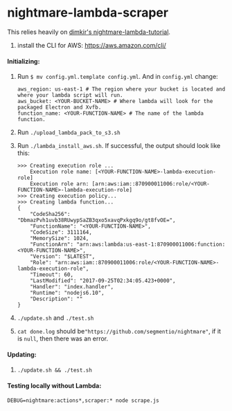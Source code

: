 # nightmare-lambda-scraper

This relies heavily on [dimkir's nightmare-lambda-tutorial](https://github.com/dimkir/nightmare-lambda-tutorial).

1. install the CLI for AWS: https://aws.amazon.com/cli/





#### Initializing:

1. Run `$ mv config.yml.template config.yml`. And in `config.yml` change:

   ```shell
   aws_region: us-east-1 # The region where your bucket is located and where your lambda script will run.
   aws_bucket: <YOUR-BUCKET-NAME> # Where lambda will look for the packaged Electron and Xvfb.
   function_name: <YOUR-FUNCTION-NAME> # The name of the lambda function.
   ```

2. Run `./upload_lambda_pack_to_s3.sh`

3. Run `./lambda_install_aws.sh`. If successful, the output should look like this:

   ```
   >>> Creating execution role ...
       Execution role name: [<YOUR-FUNCTION-NAME>-lambda-execution-role]
       Execution role arn: [arn:aws:iam::870900011006:role/<YOUR-FUNCTION-NAME>-lambda-execution-role]
   >>> Creating execution policy...
   >>> Creating lambda function...
   {
       "CodeSha256": "DbmazPvh1uvb38RUwypSaZB3qxo5xavqPxkgq9o/gt8fvOE=",
       "FunctionName": "<YOUR-FUNCTION-NAME>",
       "CodeSize": 3111164,
       "MemorySize": 1024,
       "FunctionArn": "arn:aws:lambda:us-east-1:870900011006:function:<YOUR-FUNCTION-NAME>",
       "Version": "$LATEST",
       "Role": "arn:aws:iam::870900011006:role/<YOUR-FUNCTION-NAME>-lambda-execution-role",
       "Timeout": 60,
       "LastModified": "2017-09-25T02:34:05.423+0000",
       "Handler": "index.handler",
       "Runtime": "nodejs6.10",
       "Description": ""
   }
   ```

4. `./update.sh` and `./test.sh`

5. `cat done.log` should be`"https://github.com/segmentio/nightmare"`, if it is `null`, then there was an error.



#### Updating:

1. `./update.sh && ./test.sh`



#### Testing locally without Lambda:

`DEBUG=nightmare:actions*,scraper:* node scrape.js`
